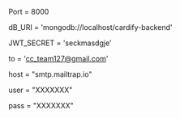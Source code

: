Port = 8000

dB_URI = 'mongodb://localhost/cardify-backend'

JWT_SECRET = 'seckmasdgje'

to = 'cc_team127@gmail.com'

host = "smtp.mailtrap.io"

user = "XXXXXXX"

pass = "XXXXXXX"
